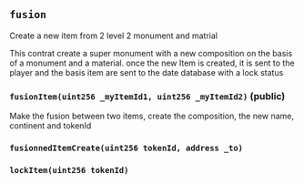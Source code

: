 ## `fusion`

Create a new item from 2 level 2 monument and matrial


This contrat create a super monument with a new composition on the basis of a monument and a material. 
once the new Item is created, it is sent to the player and the basis item are sent to the date database
with a lock status


### `fusionItem(uint256 _myItemId1, uint256 _myItemId2)` (public)



Make the fusion between two items, create the composition, the new name, continent and tokenId


### `fusionnedItemCreate(uint256 tokenId, address _to)`





### `lockItem(uint256 tokenId)`





